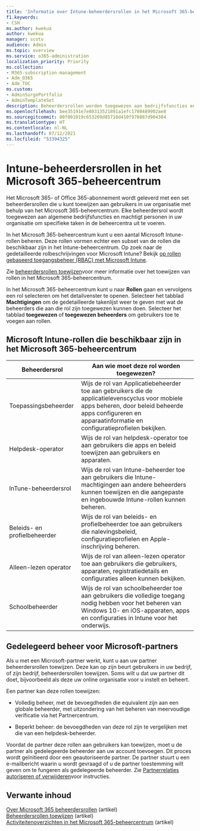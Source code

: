 ```yaml
---
title: 'Informatie over Intune-beheerdersrollen in het Microsoft 365-beheercentrum '
f1.keywords:
- CSH
ms.author: kwekua
author: kwekua
manager: scotv
audience: Admin
ms.topic: overview
ms.service: o365-administration
localization_priority: Priority
ms.collection:
- M365-subscription-management
- Adm_O365
- Adm_TOC
ms.custom:
- AdminSurgePortfolio
- AdminTemplateSet
description: Beheerdersrollen worden toegewezen aan bedrijfsfuncties en geven machtigingen om specifieke taken uit te voeren in het Beheercentrum. De Servicebeheerder opent bijvoorbeeld supporttickets met Microsoft.
ms.openlocfilehash: bee35191e7e80313521891a1efc1780489902ae8
ms.sourcegitcommit: 00f001019c653269d85718d410f970887d904304
ms.translationtype: HT
ms.contentlocale: nl-NL
ms.lasthandoff: 07/12/2021
ms.locfileid: "53394325"
---
```

# <a name="intune-admin-roles-in-the-microsoft-365-admin-center"></a>Intune-beheerdersrollen in het Microsoft 365-beheercentrum 

Het Microsoft 365- of Office 365-abonnement wordt geleverd met een set beheerdersrollen die u kunt toewijzen aan gebruikers in uw organisatie met behulp van het Microsoft 365-beheercentrum. Elke beheerdersrol wordt toegewezen aan algemene bedrijfsfuncties en machtigt personen in uw organisatie om specifieke taken in de beheercentra uit te voeren.

In het Microsoft 365-beheercentrum kunt u een aantal Microsoft Intune-rollen beheren. Deze rollen vormen echter een subset van de rollen die beschikbaar zijn in het Intune-beheercentrum. Op zoek naar de gedetailleerde rolbeschrijvingen voor Microsoft Intune? Bekijk [op rollen gebaseerd toegangsbeheer (RBAC) met Microsoft Intune](/mem/intune/fundamentals/role-based-access-control).

Zie [beheerdersrollen toewijzen](assign-admin-roles.md)voor meer informatie over het toewijzen van rollen in het Microsoft 365-beheercentrum.

In het Microsoft 365-beheercentrum kunt u naar **Rollen** gaan en vervolgens een rol selecteren om het detailvenster te openen. Selecteer het tabblad **Machtigingen** om de gedetailleerde takenlijst weer te geven met wat de beheerders die aan die rol zijn toegewezen kunnen doen. Selecteer het tabblad **toegewezen** of **toegewezen beheerders** om gebruikers toe te voegen aan rollen.

## <a name="microsoft-intune-roles-available-in-the-microsoft-365-admin-center"></a>Microsoft Intune-rollen die beschikbaar zijn in het Microsoft 365-beheercentrum

|Beheerdersrol     |Aan wie moet deze rol worden toegewezen?  |
|---------|---------|
|Toepassingsbeheerder     |   Wijs de rol van Applicatiebeheerder toe aan gebruikers die de applicatielevenscyclus voor mobiele apps beheren, door beleid beheerde apps configureren en apparaatinformatie en configuratieprofielen bekijken.  |
|Helpdesk-operator     |   Wijs de rol van helpdesk-operator toe aan gebruikers die apps en beleid toewijzen aan gebruikers en apparaten. |
|InTune-beheerdersrol    |   Wijs de rol van Intune-beheerder toe aan gebruikers die Intune-machtigingen aan andere beheerders kunnen toewijzen en die aangepaste en ingebouwde Intune-rollen kunnen beheren.   |
|Beleids- en profielbeheerder     |   Wijs de rol van beleids- en profielbeheerder toe aan gebruikers die nalevingsbeleid, configuratieprofielen en Apple-inschrijving beheren.   |
|Alleen-lezen operator     |   Wijs de rol van alleen-lezen operator toe aan gebruikers die gebruikers, apparaten, registratiedetails en configuraties alleen kunnen bekijken.   |
|Schoolbeheerder     |   Wijs de rol van schoolbeheerder toe aan gebruikers die volledige toegang nodig hebben voor het beheren van Windows 10- en iOS-apparaten, apps en configuraties in Intune voor het onderwijs.   |

## <a name="delegated-administration-for-microsoft-partners"></a>Gedelegeerd beheer voor Microsoft-partners

Als u met een Microsoft-partner werkt, kunt u aan uw partner beheerdersrollen toewijzen. Deze kan op zijn beurt gebruikers in uw bedrijf, of zijn bedrijf, beheerdersrollen toewijzen. Soms wilt u dat uw partner dit doet, bijvoorbeeld als deze uw online organisatie voor u instelt en beheert.
  
Een partner kan deze rollen toewijzen: 
  
- Volledig beheer, met de bevoegdheden die equivalent zijn aan een globale beheerder, met uitzondering van het beheren van meervoudige verificatie via het Partnercentrum.

- Beperkt beheer: de bevoegdheden van deze rol zijn te vergelijken met die van een helpdesk-beheerder.

Voordat de partner deze rollen aan gebruikers kan toewijzen, moet u de partner als gedelegeerde beheerder aan uw account toevoegen. Dit proces wordt geïnitieerd door een geautoriseerde partner. De partner stuurt u een e-mailbericht waarin u wordt gevraagd of u de partner toestemming wilt geven om te fungeren als gedelegeerde beheerder. Zie [Partnerrelaties autoriseren of verwijderen](../misc/add-partner.md)voor instructies.
  
## <a name="related-content"></a>Verwante inhoud

[Over Microsoft 365 beheerdersrollen](about-admin-roles.md) (artikel)\
[Beheerdersrollen toewijzen](assign-admin-roles.md) (artikel)\
[Activiteitenoverzichten in het Microsoft 365-beheercentrum](../activity-reports/activity-reports.md) (artikel)
